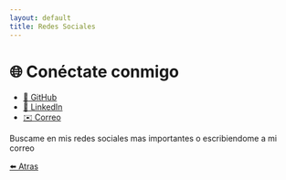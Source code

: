 ```yaml
---
layout: default
title: Redes Sociales
---
```


# 🌐 Conéctate conmigo

- [🐙 GitHub](https://github.com/mhillmerh)
- [💼 LinkedIn](https://linkedin.com/in/maximilianohillmer)
- [✉️ Correo](m.hillmerh@gmail.com)

Buscame en mis redes sociales mas importantes o escribiendome a mi correo

[⬅️ Atras](intro.html)